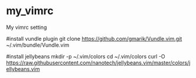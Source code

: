 # my_vimrc
My vimrc setting

#install vundle plugin
git clone https://github.com/gmarik/Vundle.vim.git ~/.vim/bundle/Vundle.vim

#install jellybeans
mkdir -p ~/.vim/colors
cd ~/.vim/colors
curl -O https://raw.githubusercontent.com/nanotech/jellybeans.vim/master/colors/jellybeans.vim
